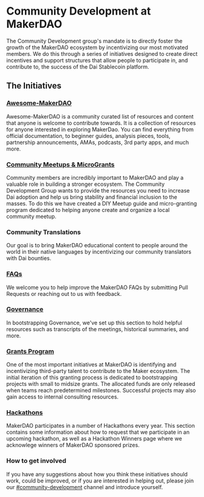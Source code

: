 # Community Development at MakerDAO

The Community Development group's mandate is to directly foster the growth of the MakerDAO ecosystem by incentivizing our most motivated members. We do this through a series of initiatives designed to create direct incentives and support structures that allow people to participate in, and contribute to, the success of the Dai Stablecoin platform.

## The Initiatives

### [Awesome-MakerDAO](https://github.com/makerdao/awesome-makerdao/)

Awesome-MakerDAO is a community curated list of resources and content that anyone is welcome to contribute towards. It is a collection of resources for anyone interested in exploring MakerDao. You can find everything from official documentation, to beginner guides, analysis pieces, tools, partnership announcements, AMAs, podcasts, 3rd party apps, and much more.

### [Community Meetups & MicroGrants](meetups/)

Community members are incredibly important to MakerDAO and play a valuable role in building a stronger ecosystem. The Community Development Group wants to provide the resources you need to increase Dai adoption and help us bring stability and financial inclusion to the masses. To do this we have created a DIY Meetup guide and micro-granting program dedicated to helping anyone create and organize a local community meetup.

### Community Translations

Our goal is to bring MakerDAO educational content to people around the world in their native languages by incentivizing our community translators with Dai bounties.

### [FAQs](faqs/)

We welcome you to help improve the MakerDAO FAQs by submitting Pull Requests or reaching out to us with feedback.

### [Governance](governance/)

In bootstrapping Governance, we've set up this section to hold helpful resources such as transcripts of the meetings, historical summaries, and more.

### [Grants Program](grants/)

One of the most important initiatives at MakerDAO is identifying and incentivizing third-party talent to contribute to the Maker ecosystem. The initial iteration of this granting process is dedicated to bootstrapping projects with small to midsize grants. The allocated funds are only released when teams reach predetermined milestones. Successful projects may also gain access to internal consulting resources.

### [Hackathons](hackathons/README.md)

MakerDAO participates in a number of Hackathons every year. This section contains some information about how to request that we participate in an upcoming hackathon, as well as a Hackathon Winners page where we acknowlege winners of MakerDAO sponsored prizes.

### How to get involved

If you have any suggestions about how you think these initiatives should work, could be improved, or if you are interested in helping out, please join our [#community-development](https://chat.makerdao.com/channel/community-development) channel and introduce yourself.

